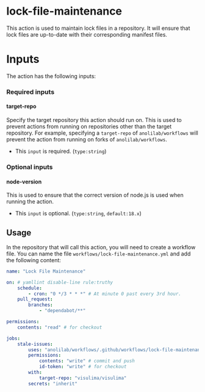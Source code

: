 # lock-file-maintenance

This action is used to maintain lock files in a repository. It will ensure that lock files are up-to-date with their corresponding manifest files.

# Inputs

The action has the following inputs:

### Required inputs

#### target-repo

Specify the target repository this action should run on. This is used to prevent actions from running on repositories other than the target repository. For example, specifying a `target-repo` of `anolilab/workflows` will prevent the action from running on forks of `anolilab/workflows`.

-   This `input` is required. (`type:string`)

### Optional inputs

#### node-version

This is used to ensure that the correct version of node.js is used when running the action.

-   This `input` is optional. (`type:string`, `default:18.x`)

## Usage

In the repository that will call this action, you will need to create a workflow file. You can name the file `workflows/lock-file-maintenance.yml` and add the following content:

```yml
name: "Lock File Maintenance"

on: # yamllint disable-line rule:truthy
    schedule:
        - cron: "0 */3 * * *" # At minute 0 past every 3rd hour.
    pull_request:
        branches:
            - "dependabot/**"

permissions:
    contents: "read" # for checkout

jobs:
    stale-issues:
        uses: "anolilab/workflows/.github/workflows/lock-file-maintenance.yml@main"
        permissions:
            contents: "write" # commit and push
            id-token: "write" # for checkout
        with:
            target-repo: "visulima/visulima"
        secrets: "inherit"
```
